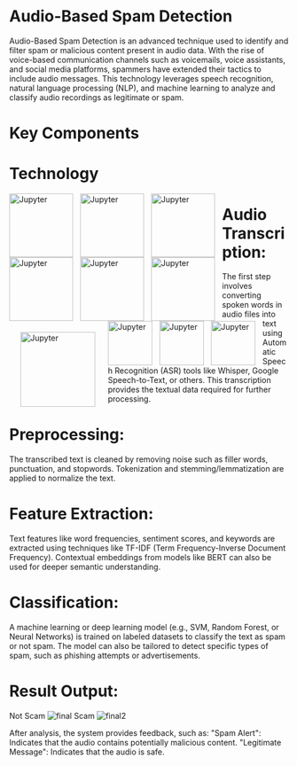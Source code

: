 # Audio-Based Spam Detection
Audio-Based Spam Detection is an advanced technique used to identify and filter spam or malicious content present in audio data. With the rise of voice-based communication channels such as voicemails, voice assistants, and social media platforms, spammers have extended their tactics to include audio messages. This technology leverages speech recognition, natural language processing (NLP), and machine learning to analyze and classify audio recordings as legitimate or spam.
# Key Components

# Technology

<img align="left" alt="Jupyter" width="115px" style="padding-right:10px;" src="https://img.shields.io/badge/Jupyter-F37626.svg?&style=for-the-badge&logo=Jupyter&logoColor=white" /> 

<img align="left" alt="Jupyter" width="115px" style="padding-right:10px;" src="https://img.shields.io/badge/Python-FFD43B?style=for-the-badge&logo=python&logoColor=blue" /><img align="left" alt="Jupyter" width="115px" style="padding-right:10px;" src="https://img.shields.io/badge/Numpy-777BB4?style=for-the-badge&logo=numpy&logoColor=white" /><img align="left" alt="Jupyter" width="115px" style="padding-right:10px;" src="https://img.shields.io/badge/Pandas-2C2D72?style=for-the-badge&logo=pandas&logoColor=white" /><img align="left" alt="Jupyter" width="115px" style="padding-right:10px;" src="https://img.shields.io/badge/Streamlit-FF4B4B?style=for-the-badge&logo=Streamlit&logoColor=white" /><img align="left" alt="Jupyter" width="115px" style="padding-right:10px;" src="https://img.shields.io/badge/Plotly-239120?style=for-the-badge&logo=plotly&logoColor=white" /><img align="left" alt="Jupyter" width="135px" style="padding:20px;" src="https://img.shields.io/badge/scikit_learn-F7931E?style=for-the-badge&logo=scikit-learn&logoColor=white" /><img align="left" alt="Jupyter" width="80px" style="padding-right:10px;" src="https://img.shields.io/badge/nltk-yellow.svg?style=for-the-badge&logo=whisper&logoColor" /><img align="left" alt="Jupyter" width="80px" style="padding-right:10px;" src="https://img.shields.io/badge/whisper-ff69b4.svg?style=for-the-badge&logo=whisper&logoColor" /><img align="left" alt="Jupyter" width="80px" style="padding-right:10px;" src="https://img.shields.io/badge/pyaudio-blueviolet.svg?style=for-the-badge&logo=whisper&logoColor" />

# Audio Transcription:

The first step involves converting spoken words in audio files into text using Automatic Speech Recognition (ASR) tools like Whisper, Google Speech-to-Text, or others.
This transcription provides the textual data required for further processing.
# Preprocessing:

The transcribed text is cleaned by removing noise such as filler words, punctuation, and stopwords.
Tokenization and stemming/lemmatization are applied to normalize the text.
# Feature Extraction:

Text features like word frequencies, sentiment scores, and keywords are extracted using techniques like TF-IDF (Term Frequency-Inverse Document Frequency).
Contextual embeddings from models like BERT can also be used for deeper semantic understanding.
# Classification:

A machine learning or deep learning model (e.g., SVM, Random Forest, or Neural Networks) is trained on labeled datasets to classify the text as spam or not spam.
The model can also be tailored to detect specific types of spam, such as phishing attempts or advertisements.
# Result Output:
Not Scam
![final](https://github.com/user-attachments/assets/60e2d5ab-0c61-4dc7-8e78-afd1a8d1ab70)
Scam
![final2](https://github.com/user-attachments/assets/e5d1a39b-b8ca-47e6-8ab3-956a71e612fa)

After analysis, the system provides feedback, such as:
"Spam Alert": Indicates that the audio contains potentially malicious content.
"Legitimate Message": Indicates that the audio is safe.
